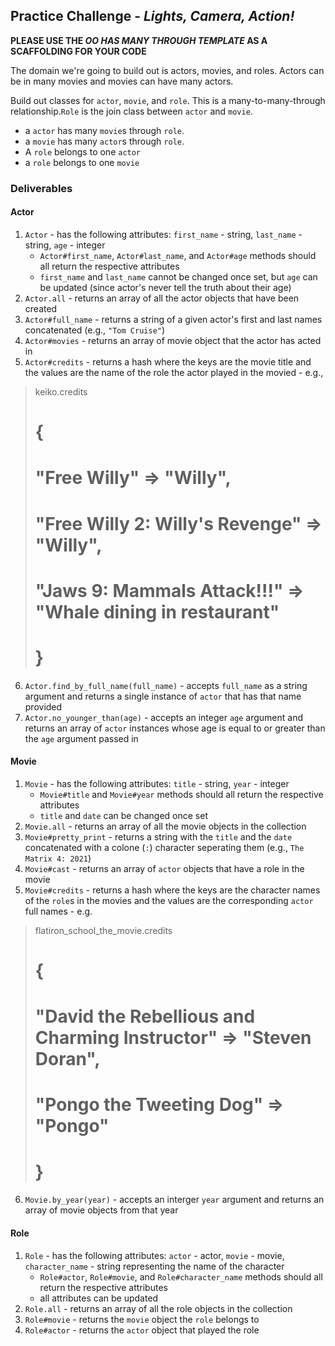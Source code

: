 ## Practice Challenge - _Lights, Camera, Action!_

__PLEASE USE THE *OO HAS MANY THROUGH TEMPLATE* AS A SCAFFOLDING FOR YOUR CODE__

The domain we're going to build out is actors, movies, and roles. Actors can be in many movies and movies can have many actors. 

Build out classes for `actor`, `movie`, and `role`. This is a many-to-many-through relationship.`Role` is the join class between `actor` and `movie`. 
- a `actor` has many `movie`s through `role`. 
- a `movie` has many `actor`s through `role`. 
- A `role` belongs to one `actor`
- a `role` belongs to one `movie`

### Deliverables

#### Actor
1. `Actor` - has the following attributes: `first_name` - string, `last_name` - string, `age` - integer
    * `Actor#first_name`, `Actor#last_name`, and `Actor#age` methods should all return the respective attributes
    * `first_name` and `last_name` cannot be changed once set, but `age` can be updated (since actor's never tell the truth about their age)
2. `Actor.all` - returns an array of all the actor objects that have been created
3. `Actor#full_name` - returns a string of a given actor's first and last names concatenated (e.g., `"Tom Cruise"`)
4. `Actor#movies` - returns an array of movie object that the actor has acted in
5. `Actor#credits` - returns a hash where the keys are the movie title and the values are the name of the role the actor played in the movied - e.g., 

> keiko.credits 
> # { 
> #  "Free Willy" => "Willy", 
> #  "Free Willy 2: Willy's Revenge" => "Willy",
> #  "Jaws 9: Mammals Attack!!!" => "Whale dining in restaurant"
> # }

6. `Actor.find_by_full_name(full_name)` - accepts `full_name` as a string argument and returns a single instance of `actor` that has that name provided
7. `Actor.no_younger_than(age)` - accepts an integer `age` argument and returns an array of `actor` instances whose age is equal to or greater than the `age` argument passed in

#### Movie

1. `Movie` - has the following attributes: `title` - string, `year` - integer
    * `Movie#title` and `Movie#year` methods should all return the respective attributes
    * `title` and `date` can be changed once set
2. `Movie.all` - returns an array of all the movie objects in the collection
3. `Movie#pretty_print` - returns a string with the `title` and the `date` concatenated with a colone (`:`) character seperating them (e.g., `The Matrix 4: 2021`)
4. `Movie#cast` - returns an array of `actor` objects that have a role in the movie
5. `Movie#credits` - returns a hash where the keys are the character names of the `role`s in the movies and the values are the corresponding `actor` full names - e.g.

> flatiron_school_the_movie.credits 
> # { 
> #  "David the Rebellious and Charming Instructor" => "Steven Doran", 
> #  "Pongo the Tweeting Dog" => "Pongo"
> # }

6. `Movie.by_year(year)` - accepts an interger `year` argument and returns an array of movie objects from that year


#### Role
1. `Role` - has the following attributes: `actor` - actor, `movie` - movie, `character_name` - string representing the name of the character
    * `Role#actor`, `Role#movie`, and `Role#character_name` methods should all return the respective attributes
    * all attributes can be updated
2. `Role.all` - returns an array of all the role objects in the collection
3. `Role#movie` - returns the `movie` object the `role` belongs to
4. `Role#actor` - returns the `actor` object that played the role